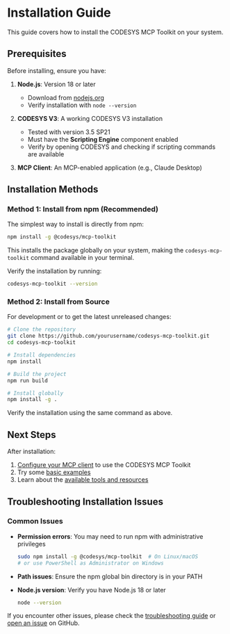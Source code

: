 # Installation Guide

This guide covers how to install the CODESYS MCP Toolkit on your system.

## Prerequisites

Before installing, ensure you have:

1. **Node.js**: Version 18 or later
   - Download from [nodejs.org](https://nodejs.org/)
   - Verify installation with `node --version`

2. **CODESYS V3**: A working CODESYS V3 installation 
   - Tested with version 3.5 SP21
   - Must have the **Scripting Engine** component enabled
   - Verify by opening CODESYS and checking if scripting commands are available

3. **MCP Client**: An MCP-enabled application (e.g., Claude Desktop)

## Installation Methods

### Method 1: Install from npm (Recommended)

The simplest way to install is directly from npm:

```bash
npm install -g @codesys/mcp-toolkit
```

This installs the package globally on your system, making the `codesys-mcp-toolkit` command available in your terminal.

Verify the installation by running:

```bash
codesys-mcp-toolkit --version
```

### Method 2: Install from Source

For development or to get the latest unreleased changes:

```bash
# Clone the repository
git clone https://github.com/yourusername/codesys-mcp-toolkit.git
cd codesys-mcp-toolkit

# Install dependencies
npm install

# Build the project
npm run build

# Install globally
npm install -g .
```

Verify the installation using the same command as above.

## Next Steps

After installation:

1. [Configure your MCP client](configuration.md) to use the CODESYS MCP Toolkit
2. Try some [basic examples](examples.md)
3. Learn about the [available tools and resources](api.md)

## Troubleshooting Installation Issues

### Common Issues

- **Permission errors**: You may need to run npm with administrative privileges
  ```bash
  sudo npm install -g @codesys/mcp-toolkit  # On Linux/macOS
  # or use PowerShell as Administrator on Windows
  ```

- **Path issues**: Ensure the npm global bin directory is in your PATH

- **Node.js version**: Verify you have Node.js 18 or later
  ```bash
  node --version
  ```

If you encounter other issues, please check the [troubleshooting guide](troubleshooting.md) or [open an issue](https://github.com/yourusername/codesys-mcp-toolkit/issues) on GitHub.
